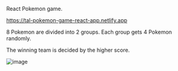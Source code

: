 React Pokemon game.

https://tal-pokemon-game-react-app.netlify.app

8 Pokemon are divided into 2 groups. Each group gets 4 Pokemon randomly.

The winning team is decided by the higher score.

![image](https://user-images.githubusercontent.com/76743219/188618098-cf9d98a9-fac6-4658-b08f-af0f247c554b.png)


